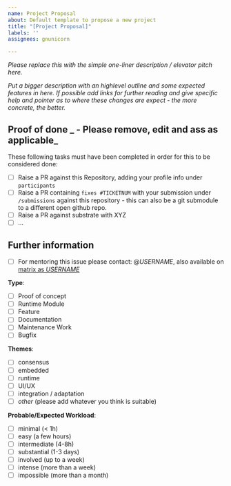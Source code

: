```yaml
---
name: Project Proposal
about: Default template to propose a new project
title: "[Project Proposal]"
labels: ''
assignees: gnunicorn

---
```


_Please replace this with the simple one-liner description / elevator pitch here._

_Put a bigger description with an highlevel outline and some expected features in here. If possible add links for further reading and give specific help and pointer as to where these changes are expect - the more concrete, the better._

## Proof of done  _ - Please remove, edit and ass  as applicable_
These following tasks must have been completed in order for this to be considered done:
 - [ ] Raise a PR against this Repository, adding your profile info under `participants`
 - [ ] Raise a PR containing `fixes #TICKETNUM` with your submission under `/submissions` against this repository - this can also be a git submodule to a different open github repo.
 - [ ] Raise a PR against substrate with XYZ
 - [ ] ...

## Further information 
 - [ ] For mentoring this issue please contact: @_USERNAME_, also available on [matrix as _USERNAME_]()

**Type**:
 - [ ] Proof of concept
 - [ ] Runtime Module
 - [ ] Feature
 - [ ] Documentation
 - [ ] Maintenance Work
 - [ ] Bugfix

**Themes**:
 - [ ] consensus
 - [ ] embedded
 - [ ] runtime
 - [ ] UI/UX
 - [ ] integration / adaptation
 - [ ] _other_ (please add whatever you think is suitable)

**Probable/Expected Workload**:
 - [ ] minimal (< 1h)
 - [ ] easy (a few hours)
 - [ ] intermediate (4-8h)
 - [ ] substantial (1-3 days)
 - [ ] involved (up to a week)
 - [ ] intense (more than a week)
 - [ ] impossible (more than a month)
